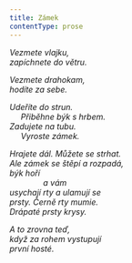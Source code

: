 ```yaml
---
title: Zámek
contentType: prose
---
```


_Vezmete vlajku,  
zapíchnete do větru._

_Vezmete drahokam,  
hodíte za sebe._

_Udeříte do strun.  
     Přiběhne býk s hrbem.  
Zadujete na tubu.  
     Vyroste zámek._

_Hrajete dál. Můžete se strhat.  
Ale zámek se štěpí a rozpadá,  
býk hoří  
               a vám  
usychají rty a ulamují se  
prsty. Černě rty mumie.  
Drápaté prsty krysy._

_A to zrovna teď,  
když za rohem vystupují  
první hosté._
